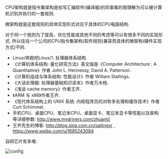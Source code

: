 CPU架构就是指令集架构是给写汇编软件(编译器)的同事看的我理解为可以被计算机识别并执行的一套规则. 

微架构就是这套规则的具体实现形式对应于具体的CPU电路结构. 

对于同一个规则为了提高、优化性能或其他不同的考虑等可以有很多不同的实现形式. 所以往往一个公司的CPU指令集架构(软件规则)兼容而具体的微架构(硬件实现方式)不同. 



- Linux/奔跑吧Linux/1. 处理器体系结构
- 《计算机体系结构: 量化研究方法》英文版是《Computer Architecture : A Quantitative》作者 John L. Hennessy, David A. Patterson. 
- 《计算机组成与体系结构: 性能设计》作者 William Stallings. 
- 《大话处理器: 处理器基础知识读本》作者万木杨. 
- 《浅谈 cache memory》作者王齐. 
- 《ARM 与 x86》作者王齐. 
- 《现代体系结构上的 UNIX 系统: 内核程序员的对称多处理和缓存技术》作者Curt Schimmel. 
- 手机CPU、桌面CPU、笔记本CPU、桌面显卡、笔记本显卡等性能以及架构等详细参数: http://www.mydrivers.com/zhuanti/
- 王齐先生的博客: http://blog.sina.com.cn/sailingxr , https://www.weibo.com/u/1685243084

自研芯片有多难:

![config](images/IMG_5462.JPG)